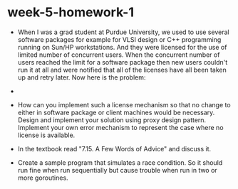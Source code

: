 # week-5-homework-1

- When I was a grad student at Purdue University, we used to use several software packages for example for
  VLSI design or C++ programming running on Sun/HP workstations. And they were licensed for the use of limited number of
  concurrent users. When the concurrent number of users reached the limit for a software package then new users couldn't
  run it at all and were notified that all of the licenses have all been taken up and retry later. Now here is the
  problem: 
- 
- How can you implement such a license mechanism so that no change to either in software package or client
  machines would be necessary. Design and implement your solution using proxy design pattern. Implement your own error
  mechanism to represent the case where no license is available.


- In the textbook read "7.15. A Few Words of Advice" and discuss it.


- Create a sample program that simulates a race condition. So it should run fine when run sequentially but cause trouble
  when run in two or more goroutines.
